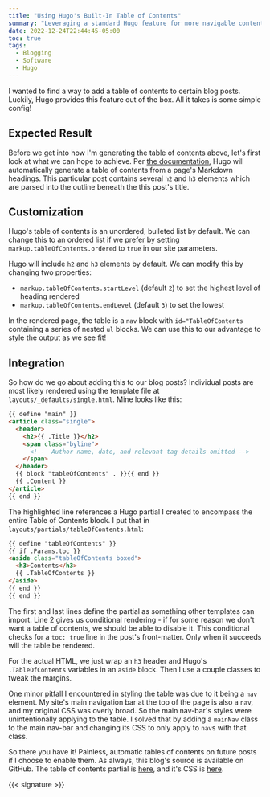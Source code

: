 ```yaml
---
title: "Using Hugo's Built-In Table of Contents"
summary: "Leveraging a standard Hugo feature for more navigable content."
date: 2022-12-24T22:44:45-05:00
toc: true
tags:
  - Blogging
  - Software
  - Hugo
---
```


I wanted to find a way to add a table of contents to certain blog posts.  Luckily, Hugo provides this feature out of the box.  All it takes is some simple config!

## Expected Result
Before we get into how I'm generating the table of contents above, let's first look at what we can hope to achieve.  Per [the documentation](https://gohugo.io/content-management/toc/), Hugo will automatically generate a table of contents from a page's Markdown headings.  This particular post contains several `h2` and `h3` elements which are parsed into the outline beneath the this post's title.

## Customization
Hugo's table of contents is an unordered, bulleted list by default.  We can change this to an ordered list if we prefer by setting `markup.tableOfContents.ordered` to `true` in our site parameters.

Hugo will include `h2` and `h3` elements by default.  We can modify this by changing two properties:

* `markup.tableOfContents.startLevel` (default `2`) to set the highest level of heading rendered
* `markup.tableOfContents.endLevel` (default `3`) to set the lowest

In the rendered page, the table is a `nav` block with `id="TableOfContents` containing a series of nested `ul` blocks.  We can use this to our advantage to style the output as we see fit!

## Integration

So how do we go about adding this to our blog posts?  Individual posts are most likely rendered using the template file at `layouts/_defaults/single.html`.  Mine looks like this:

```html {linenos=true, hl_lines=[9]}
{{ define "main" }}
<article class="single">
  <header>
    <h2>{{ .Title }}</h2>
    <span class="byline">
      <!--  Author name, date, and relevant tag details omitted -->
    </span>
  </header>
  {{ block "tableOfContents" . }}{{ end }}
  {{ .Content }}
</article>
{{ end }}
```

The highlighted line references a Hugo partial I created to encompass the entire Table of Contents block.  I put that in `layouts/partials/tableOfContents.html`:

```html {linenos=true}
{{ define "tableOfContents" }}
{{ if .Params.toc }}
<aside class="tableOfContents boxed">
  <h3>Contents</h3>
  {{ .TableOfContents }}
</aside>
{{ end }}
{{ end }}
```

The first and last lines define the partial as something other templates can import.  Line 2 gives us conditional rendering - if for some reason we don't want a table of contents, we should be able to disable it.  This conditional checks for a `toc: true` line in the post's front-matter.  Only when it succeeds will the table be rendered.

For the actual HTML, we just wrap an `h3` header and Hugo's `.TableOfContents` variables in an `aside` block.  Then I use a couple classes to tweak the margins.

One minor pitfall I encountered in styling the table was due to it being a `nav` element.  My site's main navigation bar at the top of the page is also a `nav`, and my original CSS was overly broad.  So the main nav-bar's styles were unintentionally applying to the table.  I solved that by adding a `mainNav` class to the main nav-bar and changing its CSS to only apply to `nav`s with that class.

So there you have it!  Painless, automatic tables of contents on future posts if I choose to enable them.  As always, this blog's source is available on GitHub.  The table of contents partial is [here](https://github.com/mleone10/blog/blob/master/themes/ditalini/layouts/partials/tableOfContents.html), and it's CSS is [here](https://github.com/mleone10/blog/blob/master/themes/ditalini/static/css/single.css#L37).

{{< signature >}}
